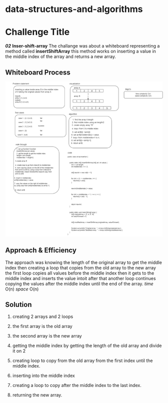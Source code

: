 

# data-structures-and-algorithms



# Challenge Title

***02*** **Inser-shift-array**
 The challange was about a whiteboard representing a method called **insertShiftArray** this method works on inserting a value in the middle index of the array and returns a new array.


## Whiteboard Process

![Alt text](abdchallenge02.drawio_720.png)


## Approach & Efficiency

The approach was knowing the length of the original array to get the middle index then creating a loop that copies from the old array to the new array the first loop copies all values before the middle index then it gets to the middle index and inserts the value intoit after that another loop continues copying the values after the middle index until the end of the array.
 *time* O(n)     *space* O(n)

 ## Solution 

 1. creating 2 arrays and 2 loops 
 2. the first array is the old array
 2. the second array is the new array 
3. getting the middle index by  getting the length of the old array and divide it on 2 

5. creating loop to copy from the old array from the first index until the middle index.

6. inserting into the middle index

7. creating a loop to copy after the middle index to the last index.

8. returning the new array.

